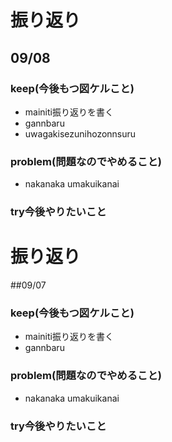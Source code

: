  # 振り返り

  ## 09/08

  ### keep(今後もつ図ケルこと)

 - mainiti振り返りを書く
 - gannbaru
 - uwagakisezunihozonnsuru

 ### problem(問題なのでやめること)

 - nakanaka umakuikanai

 ### try今後やりたいこと

 # 振り返り

  ##09/07

  ### keep(今後もつ図ケルこと)

 - mainiti振り返りを書く
 - gannbaru


 ### problem(問題なのでやめること)

 - nakanaka umakuikanai

 ### try今後やりたいこと
